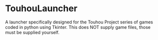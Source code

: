 # TouhouLauncher
A launcher specifically designed for the Touhou Project series of games coded in python using Tkinter. This does NOT supply game files, those must be supplied yourself. 
